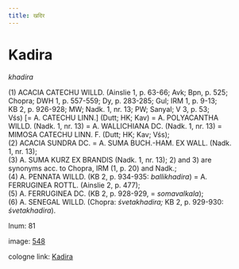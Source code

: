 ```yaml
---
title: खदिर
---
```


# Kadira

<i>khadira</i>  <div n="P" />(1) <bot>ACACIA CATECHU WILLD.</bot> (Ainslie 1, p. 63-66; Avk; Bpn, p. 525; <div n="lb" />Chopra; DWH 1, p. 557-559; Dy, p. 283-285; Gul; IRM 1, p. 9-13; <div n="lb" />KB 2, p. 926-928; MW; Nadk. 1, nr. 13; PW; Sanyal; V 3, p. 53; <div n="lb" />Vśs) [= <bot>A. CATECHU LINN.</bot>] (Dutt; HK; Kav) = <bot>A. POLYACANTHA <div n="lb" />WILLD.</bot> (Nadk. 1, nr. 13) = <bot>A. WALLICHIANA DC.</bot> (Nadk. 1, nr. 13) = <div n="lb" /><bot>MIMOSA CATECHU LINN. F.</bot> (Dutt; HK; Kav; Vśs); <div n="P" />(2) <bot>ACACIA SUNDRA DC.</bot> = <bot>A. SUMA BUCH.</bot>-<bot>HAM. EX WALL.</bot> (Nadk. <div n="lb" />1, nr. 13); <div n="P" />(3) <bot>A. SUMA KURZ EX BRANDIS</bot> (Nadk. 1, nr. 13); 2) and 3) are <div n="lb" />synonyms acc. to Chopra, IRM (1, p. 20) and Nadk.; <div n="P" />(4) <bot>A. PENNATA WILLD.</bot> (KB 2, p. 934-935: <i>ballikhadira</i>) = <bot>A. <div n="lb" />FERRUGINEA ROTTL.</bot> (Ainslie 2, p. 477); <div n="P" />(5) <bot>A. FERRUGINEA DC.</bot> (KB 2, p. 928-929, = <i>somavalkala</i>); <div n="P" />(6) <bot>A. SENEGAL WILLD.</bot> (Chopra: <i>śvetakhadira;</i> KB 2, p. 929-930: <div n="lb" /><i>śvetakhadira</i>).

lnum: 81

image: [548](https://www.sanskrit-lexicon.uni-koeln.de/scans/csl-apidev/servepdf.php?dict=snp&page=548)

cologne link: [Kadira](https://sanskrit-lexicon.uni-koeln.de/scans/csl-apidev/getword.php?dict=snp&key=Kadira)

